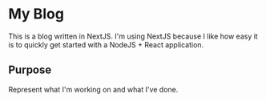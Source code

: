 # My Blog

This is a blog written in NextJS. 
I'm using NextJS because I like how easy it is to quickly get started with a NodeJS + React application.

## Purpose

Represent what I'm working on and what I've done.
